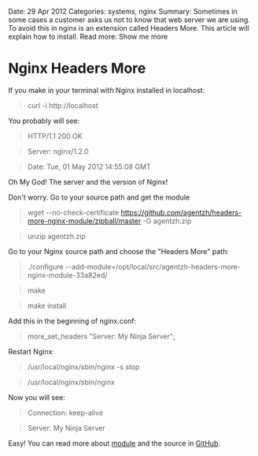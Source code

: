 Date: 29 Apr 2012
Categories: systems, nginx
Summary: Sometimes in some cases a customer asks us not to know that web server we are using. To avoid this in nginx is an extension called Headers More. This article will explain how to install.
Read more: Show me more

# Nginx Headers More

If you make in your terminal with Nginx installed in localhost:

> curl -i http://localhost

You probably will see:

> HTTP/1.1 200 OK

> Server: nginx/1.2.0

> Date: Tue, 01 May 2012 14:55:08 GMT

Oh My God! The server and the version of Nginx!

Don't worry. Go to your source path and get the module

> wget --no-check-certificate https://github.com/agentzh/headers-more-nginx-module/zipball/master -O agentzh.zip

> unzip agentzh.zip

Go to your Nginx source path and choose the "Headers More" path:

> ./configure --add-module=/opt/local/src/agentzh-headers-more-nginx-module-33a82ed/

> make

> make install

Add this in the beginning of nginx.conf:

> more_set_headers "Server: My Ninja Server";

Restart Nginx:

> /usr/local/nginx/sbin/nginx -s stop

> /usr/local/nginx/sbin/nginx

Now you will see:

> Connection: keep-alive

> Server: My Ninja Server

Easy! You can read more about [module][module] and the source in [GitHub][github].

[github]: https://github.com/agentzh/headers-more-nginx-module
[module]: http://wiki.nginx.org/HttpHeadersMoreModule


